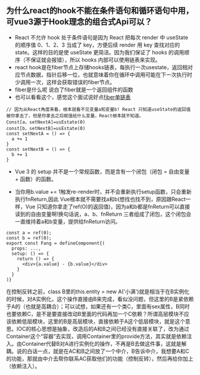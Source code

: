 ## 为什么react的hook不能在条件语句和循环语句中用，可vue3源于Hook理念的组合式Api可以？
- React 不允许 hook 处于条件语句是因为 React 把每次 render 中 useState 的顺序值 0、1、2、3 当成了 key，方便后续 render 用 key 查找对应的 state。这样的目的是使 useState 更简洁。因为我们保证了 hooks 的调用顺序（不保证就会报错），所以 hooks 内部可以使用链表来实现。
- react hook是在fiber节点上存储hooks链表，每执行一次usestate，返回相对应节点数据，指针后移一位，也就意味着你在循环中调用可能在下一次执行时少调用一次，这样会获取错误的fiber节点。
- fiber是什么呢 说白了fiber就是一个返回组件的函数
- 也可以看看这个，感觉这个面试说好点[fiber单链表](https://blog.csdn.net/cake_eat/article/details/120661569?spm=1001.2101.3001.6650.1&utm_medium=distribute.pc_relevant.none-task-blog-2%7Edefault%7ECTRLIST%7Edefault-1-120661569-blog-119952477.pc_relevant_sortByAnswer&depth_1-utm_source=distribute.pc_relevant.none-task-blog-2%7Edefault%7ECTRLIST%7Edefault-1-120661569-blog-119952477.pc_relevant_sortByAnswer&utm_relevant_index=2)

```React
// 因为从React角度来看，根本就看不见变量a和变量b! React 只知道useState的返回值被你拿去了，但是你拿去之后赋值给什么变量，React根本就不知道。
Const[a，setNextA]=usEstate(0)
const[b，setNextB]=usEstate(0)
const setNextA = () => {
  a += 1
}
const setNextB = () => {
  b += 1
}

```

- Vue 3 的 setup 并不是一个常规函数，而是含有一个闭包（闭包 = 自由变量 + 函数）的函数。

- 当你用b.value += 1触发re-render时，并不会重新执行setup函数，只会重新执行fnReturn,因此 Vue根本就不需要找a和b(想找也找不到，原因跟React一样，Vue 只知道你拿走了ref(O)的返回值)，因为a和b都是fnReturn可以直接读到的自由变量啊!换句话说，a、b、fnReturn 三者组成了闭包，这个闭包会一直维持着a和b变量，提供给fnReturn访问。

```Vue
const a = ref(0);
const b = ref(0);
export const Fang = defineComponent{(
  props: ...,
  setup: () => {
    return () => {
      <div>{a.value} - {b.value}</div>
    }
  }
)}
```


在控制反转之前，class B里的this.entity = new A('小满')就是相当于在B实例化的时候，对A实例化，这个操作直接由B来完成，看似没问题，但这里的B是紧依赖于A的（也就是高耦合）；可以试想，如果还有一个类C，里面有sex属性，B同时也要依赖C，是不是要直接改动B里面的代码再加一个C依赖？所谓高层模块不应该依赖低层模块，这里的B是高层模块，直接依赖于A这个低层模块，就是这个意思。IOC的核心思想是抽象，改造后的A和B之间已经没有直接关联了，改为通过Container这个“容器”去实现，调用Container里的provide方法，其实就是依赖注入。由Container代替B对A进行实例化的操作，不再是B去做这件事，这就是解耦。说的白话一点，就是在AC和B之间放了一个中介，B告诉中介，我想要A和C的功能，那就由中介去帮你联系AC获取他们的功能（控制反转），然后再给你加上（依赖注入）。
